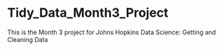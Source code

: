 # Tidy_Data_Month3_Project
This is the Month 3 project for Johns Hopkins Data Science:  Getting and Cleaning Data
